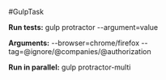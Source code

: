 #GulpTask

__Run tests:__
gulp protractor --argument=value

__Arguments:__
--browser=chrome/firefox
--tag=@ignore/@companies/@authorization

__Run in parallel:__
gulp protractor-multi

